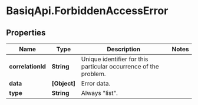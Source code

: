 # BasiqApi.ForbiddenAccessError

## Properties
Name | Type | Description | Notes
------------ | ------------- | ------------- | -------------
**correlationId** | **String** | Unique identifier for this particular occurrence of the problem. | 
**data** | **[Object]** | Error data. | 
**type** | **String** | Always \"list\". | 


